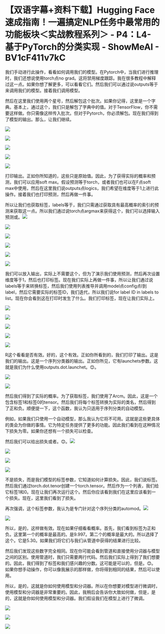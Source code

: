 # 【双语字幕+资料下载】Hugging Face速成指南！一遍搞定NLP任务中最常用的功能板块＜实战教程系列＞ - P4：L4- 基于PyTorch的分类实现 - ShowMeAI - BV1cF411v7kC

我们手动进行此操作，看看如何调用我们的模型。在Pytorch中，当我们进行推理时，我们还想说使用torch点no grad。这将禁用梯度跟踪。我在很多教程中解释过这一点。如果你想了解更多，可以看看它们。然后我们可以通过说outputs等于来调用我们的模型。接着我们调用模型。

然后在这里我们使用两个星号，然后解包这个批次。如果你记得，这里是一个字典。基本上，通过这个，我们只是解包了字典中的值。对于TensorFlow，你不需要这样做。你只需像这样传入批次。但对于Pytorch，你必须解包。现在我们得到了模型的输出。那么，让我们继续。

![](img/6f843910cc38c033063518b8167635a3_1.png)

![](img/6f843910cc38c033063518b8167635a3_2.png)

![](img/6f843910cc38c033063518b8167635a3_3.png)

![](img/6f843910cc38c033063518b8167635a3_4.png)

![](img/6f843910cc38c033063518b8167635a3_5.png)

打印输出。正如你所知道的，这些只是原始值。因此，为了获得实际的概率和预测，我们可以应用soft max。假设预测等于torch，或者我们也可以在F点soft max中使用，然后在这里我们说outputs点logics，我们希望在维度等于1上进行此操作。接着我们也打印预测，然后再做一件事。

所以让我们也获取标签，labels等于，我们只需通过获取具有最高概率的索引的预测来获取这一点。所以我们通过说torch点argmax来获得这个，我们可以选择输入预测或。![](img/6f843910cc38c033063518b8167635a3_7.png)

![](img/6f843910cc38c033063518b8167635a3_8.png)

![](img/6f843910cc38c033063518b8167635a3_9.png)

![](img/6f843910cc38c033063518b8167635a3_10.png)

![](img/6f843910cc38c033063518b8167635a3_11.png)

![](img/6f843910cc38c033063518b8167635a3_12.png)

我们可以放入输出，实际上不需要这个，但为了演示我们使用预测，然后再次设置维度等于1，然后也打印标签。现在我们实际上再做一件事，所以让我们通过说labels等于来转换标签，然后我们使用列表推导并调用model点config点I到label，然后它需要实际的标签ID，我们迭代，所以我们说for label ID in labels to list。现在你会看到这在打印时发生了什么。我们打印标签，现在让我们实际上。

![](img/6f843910cc38c033063518b8167635a3_14.png)

![](img/6f843910cc38c033063518b8167635a3_15.png)

![](img/6f843910cc38c033063518b8167635a3_16.png)

![](img/6f843910cc38c033063518b8167635a3_17.png)

![](img/6f843910cc38c033063518b8167635a3_18.png)

R这个看看是否有效。好的，这个有效。正如你所看到的，我们打印了输出。这是我们的输出。这是一个序列分类器的输出。正如你所见，它有launchets参数。这就是我们为什么使用outputs.dot.launchet。😊。

![](img/6f843910cc38c033063518b8167635a3_20.png)

![](img/6f843910cc38c033063518b8167635a3_21.png)

然后我们得到了实际的概率。为了获取标签，我们使用了Arcm。因此，这是一个包含标签1和标签0的tensor。然后我们将每个标签转换为实际的类名，然后得到了正和负。顺便提一下，这个函数，我认为只适用于序列分类的自动模型。

例如，如果我们只使用一个自动模型，那么我认为它将不可用。这就是这些更具体的类会为你做的事情。它为特定任务提供了更多的功能。因此我们看到在这种情况下损失为零。如果你还想有一个损失可以检查。

然后我们可以给出损失或者。😊。![](img/6f843910cc38c033063518b8167635a3_23.png)

![](img/6f843910cc38c033063518b8167635a3_24.png)

![](img/6f843910cc38c033063518b8167635a3_25.png)

![](img/6f843910cc38c033063518b8167635a3_26.png)

不是损失，而是我们模型的标签参数，它知道如何计算损失。因此，我们说标签。然后我们通过torch.dot.tenor创建一个torch.tensor。然后作为一个列表，我们给它标签1和0。现在让我们再次运行这个。然后你应该看到我们在这里应该看到一个损失。现在，这里我们看到了损失。

再次强调，这个标签参数，我认为是专门针对这个序列分类的automod。![](img/6f843910cc38c033063518b8167635a3_28.png)

![](img/6f843910cc38c033063518b8167635a3_29.png)

所以，是的，这样做有效。现在如果仔细看看概率。首先，我们看到标签为正和负。这里第一个的概率是最高的。是9.997。第二个的概率是最大的。所以选择了这个。它是5.30。如果我们将它们与我们从管道中获得的结果进行比较。

然后我们发现这些数字完全相同。现在你可能会看到管道和直接使用分词器与模型之间的区别。使用管道时，我们只需要两行代码。然后我们实际上得到了我们想要的。因此，我们得到了标签和我们感兴趣的分数。这可能是可以的，但是。😊。如果你想手动操作，你可以像我展示的那样做，你将得到相同的结果，然后可以使用。

所以，是的，这就是你如何使用模型和分词器。所以在你想要对模型进行微调时，使用模型和分词器是非常重要的。因此，我稍后会告诉你大致如何做，但是，是的，这就是你如何使用模型和分词器。我们假设我们在模型上进行了微调。

![](img/6f843910cc38c033063518b8167635a3_31.png)

![](img/6f843910cc38c033063518b8167635a3_32.png)

![](img/6f843910cc38c033063518b8167635a3_33.png)

